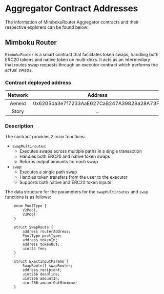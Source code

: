 # Aggregator Contract Addresses

The information of MimbokuRouter Aggregator contracts and their respective explorers can be found below:

## Mimboku Router

`MimbokuRouter` is a smart contract that facilitates token swaps, handling both ERC20 tokens and native token on multi-dexs. It acts as an intermediary that routes swap requests through an executor contract which performs the actual swaps.

### Contract deployed address

| **Network** |                **Address**                 |
| :---------: | :----------------------------------------: |
|   Aeneid    | 0x6205da3e7f7233AaE627CaB247A39829a28A73Fb |
|    Story    |                    ...                     |

### Description

The contract provides 2 main functions:

- `swapMultiroutes`:
  - Executes swaps across multiple paths in a single transaction
  - Handles both ERC20 and native token swaps
  - Returns output amounts for each swap
- `swap`:
  - Executes a single path swap
  - Handles token transfers from the user to the executor
  - Supports both native and ERC20 token inputs

The data structure for the parameters for the `swapMultiroutes` and `swap` functions is as follows:

```solidity
    enum PoolType {
        V2Pool,
        V3Pool
    }

    struct SwapRoute {
        address routerAddress;
        PoolType poolType;
        address tokenIn;
        address tokenOut;
        uint24 fee;
    }

    struct ExactInputParams {
        SwapRoute[] swapRoutes;
        address recipient;
        uint256 deadline;
        uint256 amountIn;
        uint256 amountOutMinimum;
    }
```

